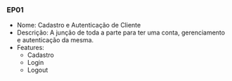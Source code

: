 ### EP01

- Nome: Cadastro e Autenticação de Cliente
- Descrição: A junção de toda a parte para ter uma conta, gerenciamento e autenticação da mesma.
- Features:
  * Cadastro
  * Login
  * Logout